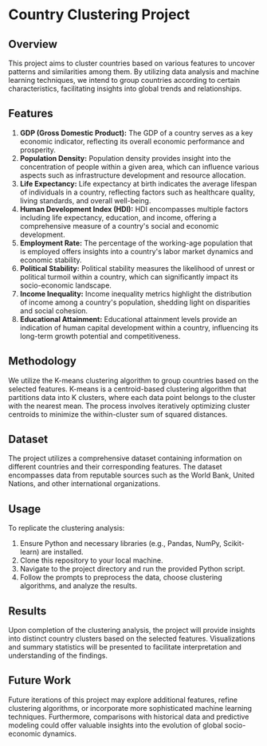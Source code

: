# Country Clustering Project

## Overview
This project aims to cluster countries based on various features to uncover patterns and similarities among them. By utilizing data analysis and machine learning techniques, we intend to group countries according to certain characteristics, facilitating insights into global trends and relationships.

## Features
1. **GDP (Gross Domestic Product):** The GDP of a country serves as a key economic indicator, reflecting its overall economic performance and prosperity.
2. **Population Density:** Population density provides insight into the concentration of people within a given area, which can influence various aspects such as infrastructure development and resource allocation.
3. **Life Expectancy:** Life expectancy at birth indicates the average lifespan of individuals in a country, reflecting factors such as healthcare quality, living standards, and overall well-being.
4. **Human Development Index (HDI):** HDI encompasses multiple factors including life expectancy, education, and income, offering a comprehensive measure of a country's social and economic development.
5. **Employment Rate:** The percentage of the working-age population that is employed offers insights into a country's labor market dynamics and economic stability.
6. **Political Stability:** Political stability measures the likelihood of unrest or political turmoil within a country, which can significantly impact its socio-economic landscape.
7. **Income Inequality:** Income inequality metrics highlight the distribution of income among a country's population, shedding light on disparities and social cohesion.
8. **Educational Attainment:** Educational attainment levels provide an indication of human capital development within a country, influencing its long-term growth potential and competitiveness.

## Methodology
We utilize the K-means clustering algorithm to group countries based on the selected features. K-means is a centroid-based clustering algorithm that partitions data into K clusters, where each data point belongs to the cluster with the nearest mean. The process involves iteratively optimizing cluster centroids to minimize the within-cluster sum of squared distances.

## Dataset
The project utilizes a comprehensive dataset containing information on different countries and their corresponding features. The dataset encompasses data from reputable sources such as the World Bank, United Nations, and other international organizations.

## Usage
To replicate the clustering analysis:
1. Ensure Python and necessary libraries (e.g., Pandas, NumPy, Scikit-learn) are installed.
2. Clone this repository to your local machine.
3. Navigate to the project directory and run the provided Python script.
4. Follow the prompts to preprocess the data, choose clustering algorithms, and analyze the results.

## Results
Upon completion of the clustering analysis, the project will provide insights into distinct country clusters based on the selected features. Visualizations and summary statistics will be presented to facilitate interpretation and understanding of the findings.

## Future Work
Future iterations of this project may explore additional features, refine clustering algorithms, or incorporate more sophisticated machine learning techniques. Furthermore, comparisons with historical data and predictive modeling could offer valuable insights into the evolution of global socio-economic dynamics.
